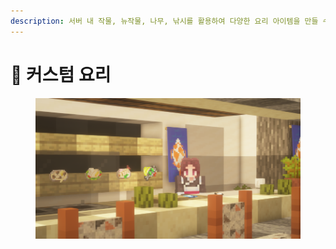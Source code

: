 ```yaml
---
description: 서버 내 작물, 뉴작물, 나무, 낚시를 활용하여 다양한 요리 아이템을 만들 수 있습니다.
---
```


# 🍩 커스텀 요리

<figure><img src="../../.gitbook/assets/2022-08-15_01.02.46.png" alt=""><figcaption></figcaption></figure>
